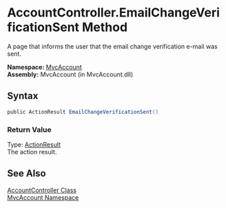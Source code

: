 AccountController.EmailChangeVerificationSent Method
====================================================
A page that informs the user that the email change verification e-mail was sent.

**Namespace:** [MvcAccount][1]  
**Assembly:** MvcAccount (in MvcAccount.dll)

Syntax
------

```csharp
public ActionResult EmailChangeVerificationSent()
```

### Return Value
Type: [ActionResult][2]  
The action result.

See Also
--------
[AccountController Class][3]  
[MvcAccount Namespace][1]  

[1]: ../README.md
[2]: http://msdn2.microsoft.com/en-us/library/dd493064
[3]: README.md
